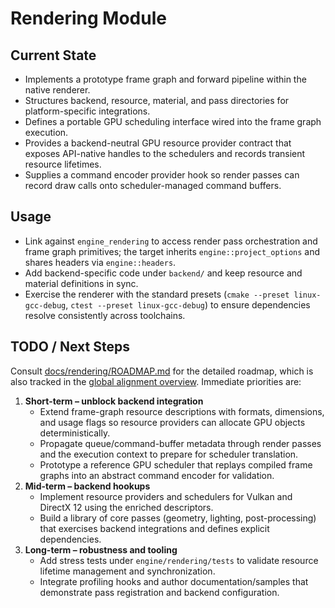 # Rendering Module

## Current State

- Implements a prototype frame graph and forward pipeline within the native renderer.
- Structures backend, resource, material, and pass directories for platform-specific integrations.
- Defines a portable GPU scheduling interface wired into the frame graph execution.
- Provides a backend-neutral GPU resource provider contract that exposes API-native handles to the schedulers and
  records transient resource lifetimes.
- Supplies a command encoder provider hook so render passes can record draw calls onto scheduler-managed command
  buffers.

## Usage

- Link against `engine_rendering` to access render pass orchestration and frame graph primitives; the target inherits `engine::project_options` and shares headers via `engine::headers`.
- Add backend-specific code under `backend/` and keep resource and material definitions in sync.
- Exercise the renderer with the standard presets (`cmake --preset linux-gcc-debug`, `ctest --preset linux-gcc-debug`) to ensure dependencies resolve consistently across toolchains.

## TODO / Next Steps

Consult [docs/rendering/ROADMAP.md](../../docs/rendering/ROADMAP.md) for the detailed roadmap, which is also tracked in the
[global alignment overview](../../docs/global_roadmap.md). Immediate priorities are:

1. **Short-term – unblock backend integration**
   - Extend frame-graph resource descriptions with formats, dimensions, and usage flags so resource providers can allocate GPU objects deterministically.
   - Propagate queue/command-buffer metadata through render passes and the execution context to prepare for scheduler translation.
   - Prototype a reference GPU scheduler that replays compiled frame graphs into an abstract command encoder for validation.
2. **Mid-term – backend hookups**
   - Implement resource providers and schedulers for Vulkan and DirectX 12 using the enriched descriptors.
   - Build a library of core passes (geometry, lighting, post-processing) that exercises backend integrations and defines explicit dependencies.
3. **Long-term – robustness and tooling**
   - Add stress tests under `engine/rendering/tests` to validate resource lifetime management and synchronization.
   - Integrate profiling hooks and author documentation/samples that demonstrate pass registration and backend configuration.
